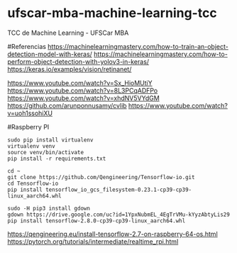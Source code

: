# ufscar-mba-machine-learning-tcc
TCC de Machine Learning - UFSCar MBA

#Referencias
https://machinelearningmastery.com/how-to-train-an-object-detection-model-with-keras/
https://machinelearningmastery.com/how-to-perform-object-detection-with-yolov3-in-keras/
https://keras.io/examples/vision/retinanet/


https://www.youtube.com/watch?v=Sx_HioMUtiY
https://www.youtube.com/watch?v=8L3PCqADFPo
https://www.youtube.com/watch?v=xhdNV5VYdGM
https://github.com/arunponnusamy/cvlib
https://www.youtube.com/watch?v=uoh1ssohiXU

#Raspberry PI

```
sudo pip install virtualenv
virtualenv venv
source venv/bin/activate
pip install -r requirements.txt

cd ~
git clone https://github.com/Qengineering/Tensorflow-io.git
cd Tensorflow-io
pip install tensorflow_io_gcs_filesystem-0.23.1-cp39-cp39-linux_aarch64.whl

sudo -H pip3 install gdown
gdown https://drive.google.com/uc?id=1YpxNubmEL_4EgTrVMu-kYyzAbtyLis29
pip install tensorflow-2.8.0-cp39-cp39-linux_aarch64.whl
```

https://qengineering.eu/install-tensorflow-2.7-on-raspberry-64-os.html
https://pytorch.org/tutorials/intermediate/realtime_rpi.html